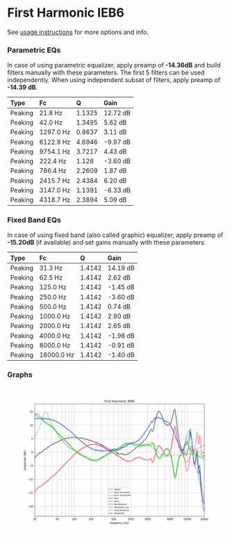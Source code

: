 # First Harmonic IEB6
See [usage instructions](https://github.com/jaakkopasanen/AutoEq#usage) for more options and info.

### Parametric EQs
In case of using parametric equalizer, apply preamp of **-14.36dB** and build filters manually
with these parameters. The first 5 filters can be used independently.
When using independent subset of filters, apply preamp of **-14.39 dB**.

| Type    | Fc        |      Q | Gain     |
|:--------|:----------|:-------|:---------|
| Peaking | 21.8 Hz   | 1.1325 | 12.72 dB |
| Peaking | 42.0 Hz   | 1.3495 | 5.62 dB  |
| Peaking | 1297.0 Hz | 0.8637 | 3.11 dB  |
| Peaking | 6122.9 Hz | 4.6946 | -9.97 dB |
| Peaking | 9754.1 Hz | 3.7217 | 4.43 dB  |
| Peaking | 222.4 Hz  | 1.128  | -3.60 dB |
| Peaking | 786.4 Hz  | 2.2609 | 1.87 dB  |
| Peaking | 2415.7 Hz | 2.4384 | 6.20 dB  |
| Peaking | 3147.0 Hz | 1.1391 | -6.33 dB |
| Peaking | 4318.7 Hz | 2.3894 | 5.09 dB  |

### Fixed Band EQs
In case of using fixed band (also called graphic) equalizer, apply preamp of **-15.20dB**
(if available) and set gains manually with these parameters.

| Type    | Fc         |      Q | Gain     |
|:--------|:-----------|:-------|:---------|
| Peaking | 31.3 Hz    | 1.4142 | 14.19 dB |
| Peaking | 62.5 Hz    | 1.4142 | 2.62 dB  |
| Peaking | 125.0 Hz   | 1.4142 | -1.45 dB |
| Peaking | 250.0 Hz   | 1.4142 | -3.60 dB |
| Peaking | 500.0 Hz   | 1.4142 | 0.74 dB  |
| Peaking | 1000.0 Hz  | 1.4142 | 2.90 dB  |
| Peaking | 2000.0 Hz  | 1.4142 | 2.65 dB  |
| Peaking | 4000.0 Hz  | 1.4142 | -1.98 dB |
| Peaking | 8000.0 Hz  | 1.4142 | -0.91 dB |
| Peaking | 16000.0 Hz | 1.4142 | -1.40 dB |

### Graphs
![](./First%20Harmonic%20IEB6.png)
